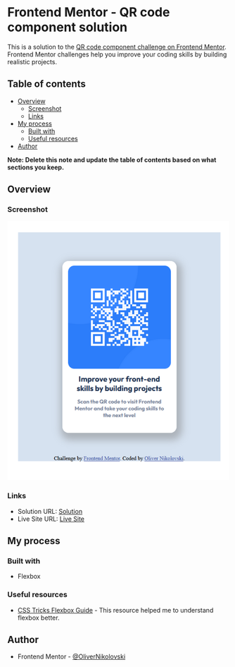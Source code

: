# Frontend Mentor - QR code component solution

This is a solution to the [QR code component challenge on Frontend Mentor](https://www.frontendmentor.io/challenges/qr-code-component-iux_sIO_H). Frontend Mentor challenges help you improve your coding skills by building realistic projects. 

## Table of contents

- [Overview](#overview)
  - [Screenshot](#screenshot)
  - [Links](#links)
- [My process](#my-process)
  - [Built with](#built-with)
  - [Useful resources](#useful-resources)
- [Author](#author)

**Note: Delete this note and update the table of contents based on what sections you keep.**

## Overview

### Screenshot

![](./screenshot.jpg)


### Links

- Solution URL: [Solution](https://github.com/OliverNikolovski/QRCodeComponent)
- Live Site URL: [Live Site](https://olivernikolovski.github.io/QRCodeComponent/)

## My process

### Built with
- Flexbox



### Useful resources

- [CSS Tricks Flexbox Guide](https://css-tricks.com/snippets/css/a-guide-to-flexbox/) - This resource helped me to understand flexbox better.


## Author

- Frontend Mentor - [@OliverNikolovski](https://www.frontendmentor.io/profile/OliverNikolovski)


